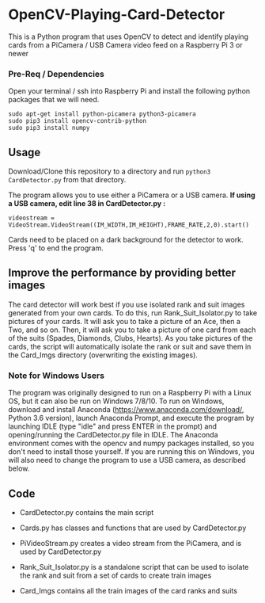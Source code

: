 # OpenCV-Playing-Card-Detector

This is a Python program that uses OpenCV to detect and identify playing cards from a PiCamera / USB Camera video feed on a Raspberry Pi 3 or newer

### Pre-Req / Dependencies
Open your terminal / ssh into Raspberry Pi and install the following python packages that we will need.

```
sudo apt-get install python-picamera python3-picamera
sudo pip3 install opencv-contrib-python
sudo pip3 install numpy
```

## Usage

Download/Clone this repository to a directory and run `python3 CardDetector.py` from that directory. 

The program allows you to use either a PiCamera or a USB camera. **If using a USB camera, edit line 38 in CardDetector.py :**
```
videostream = VideoStream.VideoStream((IM_WIDTH,IM_HEIGHT),FRAME_RATE,2,0).start()
```
Cards need to be placed on a dark background for the detector to work. Press 'q' to end the program.

## Improve the performance by providing better images

The card detector will work best if you use isolated rank and suit images generated from your own cards. To do this, run Rank_Suit_Isolator.py to take pictures of your cards. It will ask you to take a picture of an Ace, then a Two, and so on. Then, it will ask you to take a picture of one card from each of the suits (Spades, Diamonds, Clubs, Hearts). As you take pictures of the cards, the script will automatically isolate the rank or suit and save them in the Card_Imgs directory (overwriting the existing images).

### Note for Windows Users

The program was originally designed to run on a Raspberry Pi with a Linux OS, but it can also be run on Windows 7/8/10. To run on Windows, download and install Anaconda (https://www.anaconda.com/download/, Python 3.6 version), launch Anaconda Prompt, and execute the program by launching IDLE (type "idle" and press ENTER in the prompt) and opening/running the CardDetector.py file in IDLE. The Anaconda environment comes with the opencv and numpy packages installed, so you don't need to install those yourself. If you are running this on Windows, you will also need to change the program to use a USB camera, as described below.


## Code

- CardDetector.py contains the main script

- Cards.py has classes and functions that are used by CardDetector.py

- PiVideoStream.py creates a video stream from the PiCamera, and is used by CardDetector.py

- Rank_Suit_Isolator.py is a standalone script that can be used to isolate the rank and suit from a set of cards to create train images

- Card_Imgs contains all the train images of the card ranks and suits



